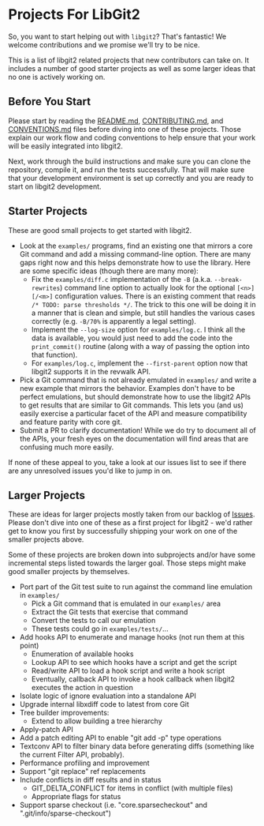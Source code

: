 Projects For LibGit2
====================

So, you want to start helping out with `libgit2`? That's fantastic! We
welcome contributions and we promise we'll try to be nice.

This is a list of libgit2 related projects that new contributors can take
on.  It includes a number of good starter projects as well as some larger
ideas that no one is actively working on.

## Before You Start

Please start by reading the [README.md](README.md),
[CONTRIBUTING.md](CONTRIBUTING.md), and [CONVENTIONS.md](CONVENTIONS.md)
files before diving into one of these projects.  Those explain our work
flow and coding conventions to help ensure that your work will be easily
integrated into libgit2.

Next, work through the build instructions and make sure you can clone the
repository, compile it, and run the tests successfully.  That will make
sure that your development environment is set up correctly and you are
ready to start on libgit2 development.

## Starter Projects

These are good small projects to get started with libgit2.

* Look at the `examples/` programs, find an existing one that mirrors a
  core Git command and add a missing command-line option.  There are many
  gaps right now and this helps demonstrate how to use the library.  Here
  are some specific ideas (though there are many more):
    * Fix the `examples/diff.c` implementation of the `-B`
      (a.k.a. `--break-rewrites`) command line option to actually look for
      the optional `[<n>][/<m>]` configuration values. There is an
      existing comment that reads `/* TODO: parse thresholds */`. The
      trick to this one will be doing it in a manner that is clean and
      simple, but still handles the various cases correctly (e.g. `-B/70%`
      is apparently a legal setting).
    * Implement the `--log-size` option for `examples/log.c`. I think all
      the data is available, you would just need to add the code into the
      `print_commit()` routine (along with a way of passing the option
      into that function).
    * For `examples/log.c`, implement the `--first-parent` option now that
      libgit2 supports it in the revwalk API.
* Pick a Git command that is not already emulated in `examples/` and write
  a new example that mirrors the behavior.  Examples don't have to be
  perfect emulations, but should demonstrate how to use the libgit2 APIs
  to get results that are similar to Git commands.  This lets you (and us)
  easily exercise a particular facet of the API and measure compatibility
  and feature parity with core git.
* Submit a PR to clarify documentation! While we do try to document all of
  the APIs, your fresh eyes on the documentation will find areas that are
  confusing much more easily.

If none of these appeal to you, take a look at our issues list to see if
there are any unresolved issues you'd like to jump in on.

## Larger Projects

These are ideas for larger projects mostly taken from our backlog of
[Issues](https://github.com/libgit2/libgit2/issues).  Please don't dive
into one of these as a first project for libgit2 - we'd rather get to
know you first by successfully shipping your work on one of the smaller
projects above.

Some of these projects are broken down into subprojects and/or have
some incremental steps listed towards the larger goal.  Those steps
might make good smaller projects by themselves.

* Port part of the Git test suite to run against the command line emulation
  in `examples/`
    * Pick a Git command that is emulated in our `examples/` area
    * Extract the Git tests that exercise that command
    * Convert the tests to call our emulation
    * These tests could go in `examples/tests/`...
* Add hooks API to enumerate and manage hooks (not run them at this point)
    * Enumeration of available hooks
    * Lookup API to see which hooks have a script and get the script
    * Read/write API to load a hook script and write a hook script
    * Eventually, callback API to invoke a hook callback when libgit2
      executes the action in question
* Isolate logic of ignore evaluation into a standalone API
* Upgrade internal libxdiff code to latest from core Git
* Tree builder improvements:
    * Extend to allow building a tree hierarchy
* Apply-patch API
* Add a patch editing API to enable "git add -p" type operations
* Textconv API to filter binary data before generating diffs (something
  like the current Filter API, probably).
* Performance profiling and improvement
* Support "git replace" ref replacements
* Include conflicts in diff results and in status
    * GIT_DELTA_CONFLICT for items in conflict (with multiple files)
    * Appropriate flags for status
* Support sparse checkout (i.e. "core.sparsecheckout" and ".git/info/sparse-checkout")
